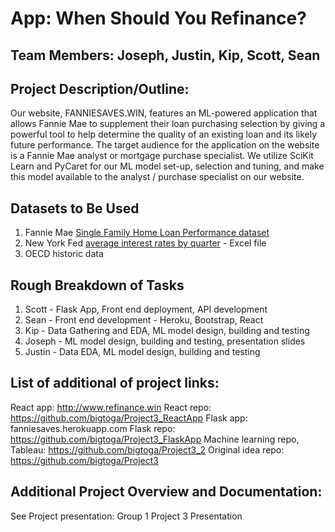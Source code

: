 # App: When Should You Refinance?

## Team Members: Joseph, Justin, Kip, Scott, Sean

## Project Description/Outline: 
Our website, FANNIESAVES.WIN, features an ML-powered application that allows Fannie Mae to supplement their loan purchasing selection by giving a powerful tool to help determine the quality of an existing loan and its likely future performance. The target audience for the application on the website is a Fannie Mae analyst or mortgage purchase specialist. We utilize SciKit Learn and PyCaret for our ML model set-up, selection and tuning, and make this model available to the analyst / purchase specialist on our website. 

## Datasets to Be Used
1. Fannie Mae [Single Family Home Loan Performance dataset](https://www.fanniemae.com/portal/funding-the-market/data/loan-performance-data.html)
2. New York Fed [average interest rates by quarter](https://www.newyorkfed.org/microeconomics/hhdc/background.html) - Excel file
3. OECD historic data 

## Rough Breakdown of Tasks
1. Scott - Flask App, Front end deployment, API development 
2. Sean - Front end development - Heroku, Bootstrap, React 
3. Kip - Data Gathering and EDA, ML model design, building and testing 
4. Joseph -  ML model design, building and testing, presentation slides  
5. Justin -  Data EDA, ML model design, building and testing 

## List of additional of project links: 
React app: http://www.refinance.win
React repo: https://github.com/bigtoga/Project3_ReactApp
Flask app: fanniesaves.herokuapp.com 
Flask repo: https://github.com/bigtoga/Project3_FlaskApp
Machine learning repo, Tableau: https://github.com/bigtoga/Project3_2
Original idea repo: https://github.com/bigtoga/Project3

## Additional Project Overview and Documentation: 
See Project presentation:  Group 1 Project 3 Presentation 

